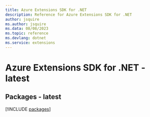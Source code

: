 ```yaml
---
title: Azure Extensions SDK for .NET
description: Reference for Azure Extensions SDK for .NET
author: jsquire
ms.author: jsquire
ms.data: 08/08/2023
ms.topic: reference
ms.devlang: dotnet
ms.service: extensions
---
```

# Azure Extensions SDK for .NET - latest
## Packages - latest
[!INCLUDE [packages](extensions-index.md)]